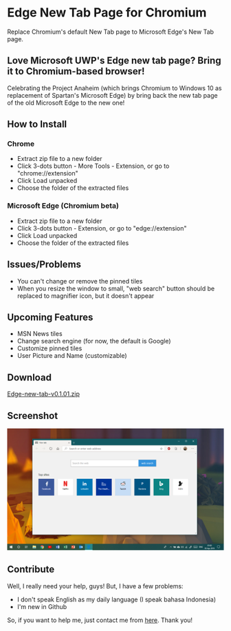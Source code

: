# Edge New Tab Page for Chromium
Replace Chromium's default New Tab page to Microsoft Edge's New Tab page.

## Love Microsoft UWP's Edge new tab page? Bring it to Chromium-based browser!
Celebrating the Project Anaheim (which brings Chromium to Windows 10 as replacement of Spartan's Microsoft Edge) by bring back the new tab page of the old Microsoft Edge to the new one!

## How to Install
### Chrome
* Extract zip file to a new folder
* Click 3-dots button - More Tools - Extension, or go to "chrome://extension"
* Click Load unpacked
* Choose the folder of the extracted files

### Microsoft Edge (Chromium beta)
* Extract zip file to a new folder
* Click 3-dots button - Extension, or go to "edge://extension"
* Click Load unpacked
* Choose the folder of the extracted files

## Issues/Problems
* You can't change or remove the pinned tiles
* When you resize the window to small, "web search" button should be replaced to magnifier icon, but it doesn't appear

## Upcoming Features
* MSN News tiles
* Change search engine (for now, the default is Google)
* Customize pinned tiles
* User Picture and Name (customizable)

## Download
<a href="https://github.com/jordanapit/Edge-New-Tab/blob/master/Edge-new-tab-v0.1.01.zip?raw=true">Edge-new-tab-v0.1.01.zip</a>

## Screenshot
![screenshot](images/newtab_preview.png)

## Contribute
Well, I really need your help, guys! But, I have a few problems:
* I don't speak English as my daily language (I speak bahasa Indonesia)
* I'm new in Github

So, if you want to help me, just contact me from <a href="https://api.whatsapp.com/send?phone=6281280661992">here</a>. Thank you!
